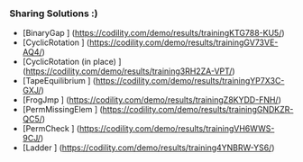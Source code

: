 ### Sharing Solutions :)


* [BinaryGap                    ]   (https://codility.com/demo/results/trainingKTG788-KU5/)
* [CyclicRotation               ]   (https://codility.com/demo/results/trainingGV73VE-AQ4/)
* [CyclicRotation (in place)    ]   (https://codility.com/demo/results/training3RH2ZA-VPT/)
* [TapeEquilibrium              ]   (https://codility.com/demo/results/trainingYP7X3C-GXJ/)
* [FrogJmp                      ]   (https://codility.com/demo/results/trainingZ8KYDD-FNH/)
* [PermMissingElem              ]   (https://codility.com/demo/results/trainingGNDKZR-QC5/)
* [PermCheck                    ]   (https://codility.com/demo/results/trainingVH6WWS-9CJ/)
* [Ladder                       ]   (https://codility.com/demo/results/training4YNBRW-YS6/)
      